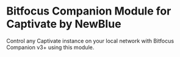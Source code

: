 # Bitfocus Companion Module for Captivate by NewBlue

Control any Captivate instance on your local network with Bitfocus Companion v3+ using this module.
